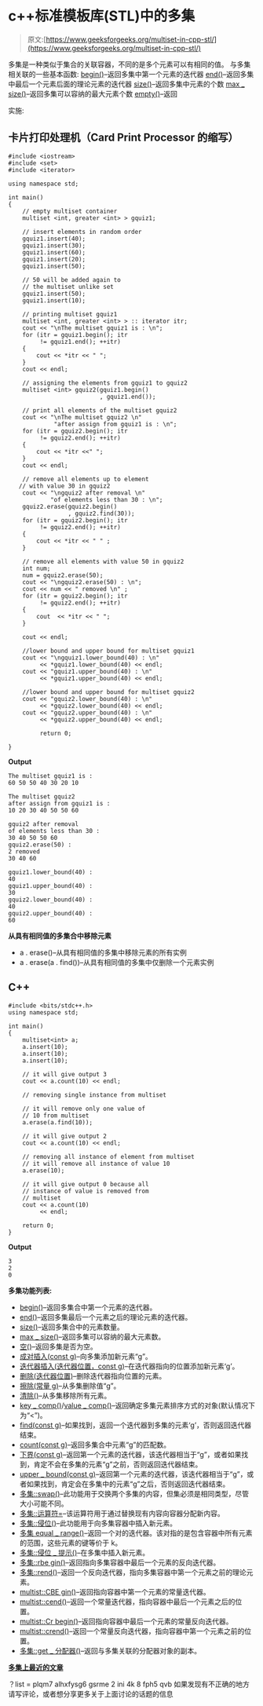 # c++标准模板库(STL)中的多集

> 原文:[https://www.geeksforgeeks.org/multiset-in-cpp-stl/](https://www.geeksforgeeks.org/multiset-in-cpp-stl/)

多集是一种类似于集合的关联容器，不同的是多个元素可以有相同的值。
与多集相关联的一些基本函数:
[begin()](https://www.geeksforgeeks.org/multiset-begin-and-end-function-in-c-stl/)–返回多集中第一个元素的迭代器
[end()](https://www.geeksforgeeks.org/multiset-begin-and-end-function-in-c-stl/)–返回多集中最后一个元素后面的理论元素的迭代器
[size()](https://www.geeksforgeeks.org/multiset-size-in-c-stl-with-examples/)–返回多集中元素的个数
[max _ size()](https://www.geeksforgeeks.org/multiset-max_size-in-c-stl/)–返回多集可以容纳的最大元素个数
[empty()](https://www.geeksforgeeks.org/multiset-empty-function-in-c-stl/)–返回

实施:

## 卡片打印处理机（Card Print Processor 的缩写）

```
#include <iostream>
#include <set>
#include <iterator>

using namespace std;

int main()
{
    // empty multiset container
    multiset <int, greater <int> > gquiz1;       

    // insert elements in random order
    gquiz1.insert(40);
    gquiz1.insert(30);
    gquiz1.insert(60);
    gquiz1.insert(20);
    gquiz1.insert(50);

    // 50 will be added again to
    // the multiset unlike set
    gquiz1.insert(50);
    gquiz1.insert(10);

    // printing multiset gquiz1
    multiset <int, greater <int> > :: iterator itr;
    cout << "\nThe multiset gquiz1 is : \n";
    for (itr = gquiz1.begin(); itr
         != gquiz1.end(); ++itr)
    {
        cout << *itr << " ";
    }
    cout << endl;

    // assigning the elements from gquiz1 to gquiz2
    multiset <int> gquiz2(gquiz1.begin()
                          , gquiz1.end());

    // print all elements of the multiset gquiz2
    cout << "\nThe multiset gquiz2 \n"
             "after assign from gquiz1 is : \n";
    for (itr = gquiz2.begin(); itr
         != gquiz2.end(); ++itr)
    {
        cout << *itr <<" ";
    }
    cout << endl;

    // remove all elements up to element
   // with value 30 in gquiz2
    cout << "\ngquiz2 after removal \n"
            "of elements less than 30 : \n";
    gquiz2.erase(gquiz2.begin()
                 , gquiz2.find(30));
    for (itr = gquiz2.begin(); itr
         != gquiz2.end(); ++itr)
    {
        cout << *itr << " " ;
    }

    // remove all elements with value 50 in gquiz2
    int num;
    num = gquiz2.erase(50);
    cout << "\ngquiz2.erase(50) : \n";
    cout << num << " removed \n" ;
    for (itr = gquiz2.begin(); itr
         != gquiz2.end(); ++itr)
    {
        cout  << *itr << " ";
    }

    cout << endl;

    //lower bound and upper bound for multiset gquiz1
    cout << "\ngquiz1.lower_bound(40) : \n"
         << *gquiz1.lower_bound(40) << endl;
    cout << "gquiz1.upper_bound(40) : \n"
         << *gquiz1.upper_bound(40) << endl;

    //lower bound and upper bound for multiset gquiz2
    cout << "gquiz2.lower_bound(40) : \n"
         << *gquiz2.lower_bound(40) << endl;
    cout << "gquiz2.upper_bound(40) : \n"
         << *gquiz2.upper_bound(40) << endl;

         return 0;

}
```

**Output**

```
The multiset gquiz1 is : 
60 50 50 40 30 20 10 

The multiset gquiz2 
after assign from gquiz1 is : 
10 20 30 40 50 50 60 

gquiz2 after removal 
of elements less than 30 : 
30 40 50 50 60 
gquiz2.erase(50) : 
2 removed 
30 40 60 

gquiz1.lower_bound(40) : 
40
gquiz1.upper_bound(40) : 
30
gquiz2.lower_bound(40) : 
40
gquiz2.upper_bound(40) : 
60
```

**从具有相同值的多集合中移除元素**

*   a . erase()–从具有相同值的多集中移除元素的所有实例
*   a . erase(a . find())–从具有相同值的多集中仅删除一个元素实例

## C++

```
#include <bits/stdc++.h>
using namespace std;

int main()
{
    multiset<int> a;
    a.insert(10);
    a.insert(10);
    a.insert(10);

    // it will give output 3
    cout << a.count(10) << endl;

    // removing single instance from multiset

    // it will remove only one value of
    // 10 from multiset
    a.erase(a.find(10));

    // it will give output 2
    cout << a.count(10) << endl;

    // removing all instance of element from multiset
    // it will remove all instance of value 10
    a.erase(10);

    // it will give output 0 because all
    // instance of value is removed from
    // multiset
    cout << a.count(10)
         << endl;

    return 0;
}
```

**Output**

```
3
2
0
```

**多集功能列表:**

*   [begin()](https://www.geeksforgeeks.org/multiset-begin-and-end-function-in-c-stl/)–返回多集合中第一个元素的迭代器。
*   [end()](https://www.geeksforgeeks.org/multiset-begin-and-end-function-in-c-stl/)–返回多集最后一个元素之后的理论元素的迭代器。
*   [size()](https://www.geeksforgeeks.org/multiset-size-in-c-stl-with-examples/)–返回多集合中的元素数量。
*   [max _ size()](https://www.geeksforgeeks.org/multiset-max_size-in-c-stl/)–返回多集可以容纳的最大元素数。
*   [空()](https://www.geeksforgeeks.org/multiset-empty-function-in-c-stl/)–返回多集是否为空。
*   [成对插入(const g)](https://www.geeksforgeeks.org/multiset-insert-function-in-c-stl/)–向多集添加新元素“g”。
*   [迭代器插入(迭代器位置，const g)](https://www.geeksforgeeks.org/multiset-insert-function-in-c-stl/)–在迭代器指向的位置添加新元素‘g’。
*   [删除(迭代器位置)](https://www.geeksforgeeks.org/multiset-erase-in-c-stl/)–删除迭代器指向位置的元素。
*   [擦除(常量 g)](https://www.geeksforgeeks.org/multiset-erase-in-c-stl/)–从多集删除值“g”。
*   [清除()](https://www.geeksforgeeks.org/multiset-clear-function-in-c-stl/)–从多集移除所有元素。
*   [key _ comp()](https://www.geeksforgeeks.org/multiset-key_comp-function-in-c-stl/)/[value _ comp()](https://www.geeksforgeeks.org/multiset-value_comp-method-in-c-stl/)–返回确定多集元素排序方式的对象(默认情况下为“<”)。
*   [find(const g)](https://www.geeksforgeeks.org/multiset-find-function-in-c-stl/)–如果找到，返回一个迭代器到多集的元素‘g’，否则返回迭代器结束。
*   [count(const g)](https://www.geeksforgeeks.org/multiset-count-function-in-c-stl/)–返回多集合中元素“g”的匹配数。
*   [下界(const g)](https://www.geeksforgeeks.org/multiset-lower_bound-in-cpp-stl-with-examples/)–返回第一个元素的迭代器，该迭代器相当于“g”，或者如果找到，肯定不会在多集的元素“g”之前，否则返回迭代器结束。
*   [upper _ bound(const g)](https://www.geeksforgeeks.org/multiset-upper_bound-in-cpp-stl-with-examples/)–返回第一个元素的迭代器，该迭代器相当于“g”，或者如果找到，肯定会在多集中的元素“g”之后，否则返回迭代器结束。
*   [多集::swap()](https://www.geeksforgeeks.org/multisetswap-c-stl/)–此功能用于交换两个多集的内容，但集必须是相同类型，尽管大小可能不同。
*   [多集::运算符=](https://www.geeksforgeeks.org/multisetoperator-c-stl/)–该运算符用于通过替换现有内容向容器分配新内容。
*   [多集::侵位()](https://www.geeksforgeeks.org/multisetemplace-c-stl/)–此功能用于向多集容器中插入新元素。
*   [多集 equal _ range()](https://www.geeksforgeeks.org/multiset-equal_range-function-in-c-stl/)–返回一个对的迭代器。该对指的是包含容器中所有元素的范围，这些元素的键等价于 k。
*   [多集::侵位 _ 提示()](https://www.geeksforgeeks.org/multiset-emplace_hint-function-in-c-stl/)–在多集中插入新元素。
*   [多集::rbe gin()](https://www.geeksforgeeks.org/multiset-rbegin-and-rend-function-in-c-stl/)–返回指向多集容器中最后一个元素的反向迭代器。
*   [多集::rend()](https://www.geeksforgeeks.org/multiset-rbegin-and-rend-function-in-c-stl/)–返回一个反向迭代器，指向多集容器中第一个元素之前的理论元素。
*   [multist::CBE gin()](https://www.geeksforgeeks.org/multiset-cbegin-and-cend-function-in-c-stl/)–返回指向容器中第一个元素的常量迭代器。
*   [multist::cend()](https://www.geeksforgeeks.org/multiset-cbegin-and-cend-function-in-c-stl/)–返回一个常量迭代器，指向容器中最后一个元素之后的位置。
*   [multist::Cr begin()](https://www.geeksforgeeks.org/multiset-crbegin-and-crend-function-in-c-stl/)–返回指向容器中最后一个元素的常量反向迭代器。
*   [multist::crend()](https://www.geeksforgeeks.org/multiset-crbegin-and-crend-function-in-c-stl/)–返回一个常量反向迭代器，指向容器中第一个元素之前的位置。
*   [多集::get _ 分配器()](https://www.geeksforgeeks.org/multiset-get_allocator-function-in-c-stl/)–返回与多集关联的分配器对象的副本。

[**多集上最近的文章**](https://www.geeksforgeeks.org/tag/cpp-multiset/)

？list = plqm7 alhxfysg6 gsrme 2 ini 4k 8 fph5 qvb
如果发现有不正确的地方请写评论，或者想分享更多关于上面讨论的话题的信息
